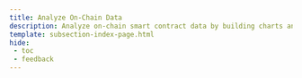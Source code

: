 ```yaml
---
title: Analyze On-Chain Data 
description: Analyze on-chain smart contract data by building charts and dashboards to visualize data and track metrics for Moonbeam and Moonriver.
template: subsection-index-page.html
hide: 
 - toc
 - feedback
---
```



